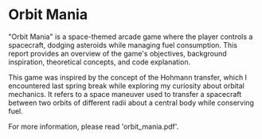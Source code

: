 # Orbit Mania

"Orbit Mania" is a space-themed arcade game where the player controls a spacecraft, dodging asteroids while managing fuel consumption. This report provides an overview of the game's objectives, background inspiration, theoretical concepts, and code explanation.

This game was inspired by the concept of the Hohmann transfer, which I encountered last spring break while exploring my curiosity about orbital mechanics. It refers to a space maneuver used to transfer a spacecraft between two orbits of different radii about a central body while conserving fuel.

For more information, please read 'orbit_mania.pdf'.
